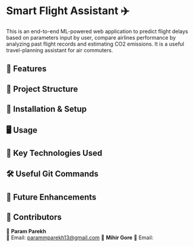 
# **Smart Flight Assistant ✈️** 
This is an end-to-end ML-powered web application to predict flight delays based on parameters input by user, compare airlines performance by analyzing past flight records and estimating CO2 emissions. It is a useful travel-planning assistant for air commuters. 

## **📌 Features**  

## **📂 Project Structure** 

## **🚀 Installation & Setup**

## **🖥️ Usage**

## **📌 Key Technologies Used**

## **🛠️ Useful Git Commands**

## **🚀 Future Enhancements**  

## **📌 Contributors** 
👤 **Param Parekh**   
📧 Email: parammparekh13@gmail.com
👤 **Mihir Gore** 
📧 Email: 



